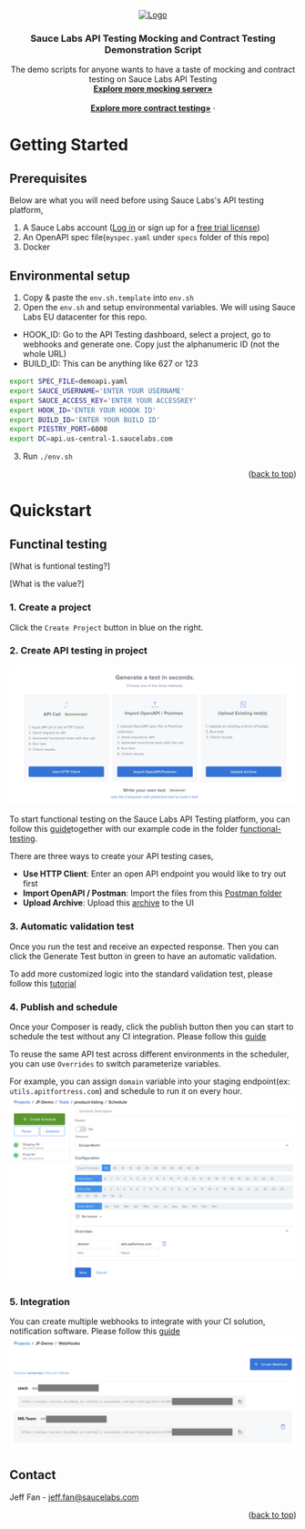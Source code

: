 <!-- <div id="top"></div> -->
<!--
*** Thanks for checking out the Best-README-Template. If you have a suggestion
*** that would make this better, please fork the repo and create a pull request
*** or simply open an issue with the tag "enhancement".
*** Don't forget to give the project a star!
*** Thanks again! Now go create something AMAZING! :D
-->



<!-- PROJECT SHIELDS -->
<!--
*** I'm using markdown "reference style" links for readability.
*** Reference links are enclosed in brackets [ ] instead of parentheses ( ).
*** See the bottom of this document for the declaration of the reference variables
*** for contributors-url, forks-url, etc. This is an optional, concise syntax you may use.
*** https://www.markdownguide.org/basic-syntax/#reference-style-links
-->
<!-- [![Contributors][contributors-shield]][contributors-url] -->
<!-- [![Forks][forks-shield]][forks-url] -->
<!-- [![Stargazers][stars-shield]][stars-url] -->
<!-- [![Issues][issues-shield]][issues-url] -->
<!-- [![MIT License][license-shield]][license-url] -->
<!-- [![LinkedIn][linkedin-shield]][linkedin-url] -->



<!-- PROJECT LOGO -->
<br />
<div align="center">
  <a href="https://saucelabs.com/resources/topics/api-testing">
    <img src="https://saucelabs.com/images/logo-saucelabs.png" alt="Logo" >
  </a>

<h3 align="center">Sauce Labs API Testing Mocking and Contract Testing Demonstration Script </h3>

  <p align="center">
    The demo scripts for anyone wants to have a taste of mocking and contract testing on Sauce Labs API Testing
    <br />
    <a href="https://docs.saucelabs.com/api-testing/mocking/"><strong>Explore more mocking server»</strong></a>
    <br />
    <br />
    <a href="https://github.com/github_username/repo_name"><strong>Explore more contract testing»</strong></a>
    ·
    <!-- <a href="https://github.com/github_username/repo_name/issues">Report Bug</a> -->
    <!-- · -->
    <!-- <a href="https://github.com/github_username/repo_name/issues">Request Feature</a> -->
  </p>
</div>

<!-- ABOUT THE PROJECT -->
<!-- ## About The Project -->

<!-- [![Product Name Screen Shot][product-screenshot]](https://example.com) -->




<!--  -->
<!-- ### Built With -->
<!--  -->
<!-- * [Next.js](https://nextjs.org/) -->
<!-- * [React.js](https://reactjs.org/) -->
<!-- * [Vue.js](https://vuejs.org/) -->
<!-- * [Angular](https://angular.io/) -->
<!-- * [Svelte](https://svelte.dev/) -->
<!-- * [Laravel](https://laravel.com) -->
<!-- * [Bootstrap](https://getbootstrap.com) -->
<!-- * [JQuery](https://jquery.com) -->
<!--  -->
<!-- <p align="right">(<a href="#top">back to top</a>)</p> -->



<!-- GETTING STARTED -->
# Getting Started




## Prerequisites

Below are what you will need before using Sauce Labs's API testing platform,
1. A Sauce Labs account ([Log in](https://accounts.saucelabs.com/am/XUI/#login/) or sign up for a [free trial license](https://saucelabs.com/sign-up))
2. An OpenAPI spec file(```myspec.yaml``` under ```specs``` folder of this repo)
3. Docker


## Environmental setup

<!-- 1. Get a free API Key at [https://example.com](https://example.com) -->
<!-- 2. Clone the repo -->
   <!-- ```sh -->
   <!-- <!-- git clone https://github.com/github_username/repo_name.git -->
   <!-- ``` -->
<!-- 3. Install NPM packages -->
   <!-- ```sh -->
   <!-- npm install -->
   <!-- ``` -->
1. Copy & paste the ```env.sh.template``` into ```env.sh```
2. Open the ```env.sh``` and setup environmental variables. We will using Sauce Labs EU datacenter for this repo.
  -  HOOK_ID: Go to the API Testing dashboard, select a project, go to webhooks and generate one. Copy just the alphanumeric ID (not the whole URL)
  -  BUILD_ID: This can be anything like 627 or 123
   ```sh
   export SPEC_FILE=demoapi.yaml
   export SAUCE_USERNAME='ENTER YOUR USERNAME'
   export SAUCE_ACCESS_KEY='ENTER YOUR ACCESSKEY'
   export HOOK_ID='ENTER YOUR HOOOK ID'
   export BUILD_ID='ENTER YOUR BUILD ID'
   export PIESTRY_PORT=6000
   export DC=api.us-central-1.saucelabs.com
   ```
3. Run ```./env.sh```
<p align="right">(<a href="#top">back to top</a>)</p>



<!-- USAGE EXAMPLES -->
# Quickstart

## Functinal testing
[What is funtional testing?]

[What is the value?]

### 1. Create a project
Click the ```Create Project``` button in blue on the right.

### 2. Create API testing in project
![generate-api-test](/assests/generate-test.png)

To start functional testing on the Sauce Labs API Testing platform, you can follow this [guide](https://docs.saucelabs.com/api-testing/quickstart/)together with our example code in the folder [functional-testing](./functional-testing/). 

There are three ways to create your API testing cases,
-  **Use HTTP Client**: Enter an open API endpoint you would like to try out first
-  **Import OpenAPI / Postman**: Import the files from this [Postman folder](./functional-testing/demo-example/Postman/)
-  **Upload Archive**: Upload this [archive](./functional-testing/demo-example/SLAPIT-archieve/) to the UI

### 3. Automatic validation test
Once you run the test and receive an expected response. Then you can click the Generate Test button in green to have an automatic validation.

To add more customized logic into the standard validation test, please follow this [tutorial](https://docs.saucelabs.com/api-testing/composer/#add-test-components)

### 4. Publish and schedule
Once your Composer is ready, click the publish button then you can start to schedule the test without any CI integration. Please follow this [guide](https://docs.saucelabs.com/api-testing/schedule-test/)

To reuse the same API test across different environments in the scheduler, you can use ```Overrides``` to switch parameterize variables. 

For example, you can assign ```domain``` variable into your staging endpoint(ex: ```utils.apitfortress.com```) and schedule to run it on every hour.
![schedule-test-overrides](./assests/schedule-test-overrides.png)

### 5. Integration
You can create multiple webhooks to integrate with your CI solution, notification software. Please follow this [guide](https://docs.saucelabs.com/api-testing/integrations/apifctl-cicd-integration/)
![webhooks](./assests/webhooks.png)

<!-- 
## Mocking server

[What is piestry?]

[What is the value to use piestry?]

[How to use piestry?]


Run the following commands to start a local Piestry mocking server

```sh
docker run -v "$(pwd)/specs:/specs" -p $PIESTRY_PORT:5000 quay.io/saucelabs/piestry -u /specs/myspec.yaml
```
Note: For Apple silicon user( ex: Macbook with M1 chipset), you may encounter below message and resolve it by following this [link](https://stackoverflow.com/questions/66662820/m1-docker-preview-and-keycloak-images-platform-linux-amd64-does-not-match-th)

```sh
WARNING: The requested image's platform (linux/amd64) does not match the detected host platform (linux/arm64/v8) and no specific platform was requested
```


Execute below example commands to hit the local mocking server

```sh
#Get dynamic generated release-notes
curl localhost:$PIESTRY_PORT/api/v1/release-notes

#Get echo
curl localhost:$PIESTRY_PORT/api/v1/echo

#Get user
curl -u "example_username:1234" localhost:$PIESTRY_PORT/api/v1/user/

#Get specific user
curl -u "example_username:1234" localhost:$PIESTRY_PORT/api/v1/user/foobar

curl -u "example_username:1234" localhost:$PIESTRY_PORT/api/v1/user/dumbbar
```
![local-mocking-server-example](/assests/mocking-server.gif)



## Contract testing
[What is contract testing?]

[What is the value of contract testing?]

[When should you use contract testing?]

### Usecase: Access local development environment

If your new change already deployed into an non-public facing environment(ex: ```localhost``` or staging server), you can use Sauce Connect to setup tunnel for secure access together with APIT. Please follow below steps,

1. Initiate a Sauce Connect tunnel. You can follow this [quickstart](https://docs.saucelabs.com/api-testing/sauce-connect/)
2. Once established, please click into the project page and select the tunnel under the Run All button
3. Click Run All button and API testing can test the your local backend system


### Usecase: Access production environment
TBD

## How to use Logger?


By adding the ```--logger``` and ```insights/events/_contract```together 
with your Sauce Labs API Testing 
endpoint, the logging records 
could also visible on that project dashboard
```sh
docker run -v "$(pwd)/specs:/specs" -p 6000:5000 quay.io/saucelabs/piestry -u /specs/myspec.yaml --logger https://$SAUCE_USERNAME:$SAUCE_ACCESS_KEY@$SAUCE_API_ENDPOINT/$HOOK_ID/insights/events/_contract
```
![local-contract-testing-example](/assests/contract-testing.gif)


By adding the ```--logger``` together 
with your Sauce Labs API Testing 
endpoint, the endpoint hitting records 
could also visible on the logplatform

```sh
docker run -v "$(pwd)/specs:/specs" -p 6000:5000 quay.io/saucelabs/piestry -u /specs/myspec.yaml --logger https://$SAUCE_USERNAME:$SAUCE_ACCESS_KEY@$SAUCE_API_ENDPOINT/$HOOK_ID/logger
```
![logger-example](/assests/logger.gif)

<p align="right">(<a href="#top">back to top</a>)</p>

### Test against the development environment

<!-- CONTRIBUTING -->
<!-- ## Contributing -->
<!--  -->
<!-- <!-- <!-- <!-- Contributions are what make the open source community such an amazing place to learn, inspire, and create. Any contributions you make are **greatly appreciated**. --> 
<!--  -->
<!-- <!-- <!-- <!-- If you have a suggestion that would make this better, please fork the repo and create a pull request. You can also simply open an issue with the tag "enhancement". -->
<!-- <!-- Don't forget to give the project a star! Thanks again! --> 
<!--  -->
<!-- 1. Fork the Project -->
<!-- <!-- 2. Create your Feature Branch (`git checkout -b feature/AmazingFeature`) --> 
<!-- <!-- 3. Commit your Changes (`git commit -m 'Add some AmazingFeature'`) --> 
<!-- <!-- 4. Push to the Branch (`git push origin feature/AmazingFeature`) --> 
<!-- 5. Open a Pull Request -->
<!--  -->
<!-- <!-- <p align="right">(<a href="#top">back to top</a>)</p> --> 



<!-- LICENSE -->
<!-- ## License -->

<!-- Distributed under the MIT License. See `LICENSE.txt` for more information. -->

<!-- <p align="right">(<a href="#top">back to top</a>)</p> -->



<!-- CONTACT -->
## Contact

Jeff Fan - jeff.fan@saucelabs.com

<p align="right">(<a href="#top">back to top</a>)</p>



<!-- ACKNOWLEDGMENTS -->
<!-- ## Acknowledgments -->
<!--  -->
<!-- * []() -->
<!-- * []() -->
<!-- * []() -->
<!--  -->
<!-- <p align="right">(<a href="#top">back to top</a>)</p> -->



<!-- MARKDOWN LINKS & IMAGES -->
<!-- https://www.markdownguide.org/basic-syntax/#reference-style-links -->
[contributors-shield]: https://img.shields.io/github/contributors/github_username/repo_name.svg?style=for-the-badge
[contributors-url]: https://github.com/github_username/repo_name/graphs/contributors
[forks-shield]: https://img.shields.io/github/forks/github_username/repo_name.svg?style=for-the-badge
[forks-url]: https://github.com/github_username/repo_name/network/members
[stars-shield]: https://img.shields.io/github/stars/github_username/repo_name.svg?style=for-the-badge
[stars-url]: https://github.com/github_username/repo_name/stargazers
[issues-shield]: https://img.shields.io/github/issues/github_username/repo_name.svg?style=for-the-badge
[issues-url]: https://github.com/github_username/repo_name/issues
[license-shield]: https://img.shields.io/github/license/github_username/repo_name.svg?style=for-the-badge
[license-url]: https://github.com/github_username/repo_name/blob/master/LICENSE.txt
[linkedin-shield]: https://img.shields.io/badge/-LinkedIn-black.svg?style=for-the-badge&logo=linkedin&colorB=555
[linkedin-url]: https://linkedin.com/in/linkedin_username
[product-screenshot]: images/screenshot.png

